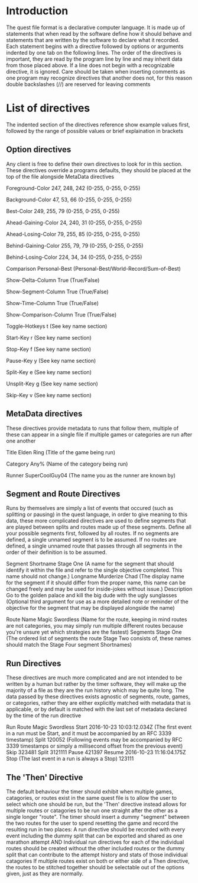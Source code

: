 Introduction
============
The quest file format is a declarative computer language. It is made up
of statements that when read by the software define how it should behave and
statements that are written by the software to declare what it recorded.
Each statement begins with a directive followed by options or arguments indented
by one tab on the following lines.
The order of the directives is important, they are read by the program
line by line and may inherit data from those placed above.
If a line does not begin with a recognizable directive, it is ignored.
Care should be taken when inserting comments as one program may recognize
directives that another does not, for this reason double backslashes (//) are
reserved for leaving comments

List of directives
==================
The indented section of the directives reference show example values first,
followed by the range of possible values or brief explaination in brackets

Option directives
-----------------
Any client is free to define their own directives to look for in this section.
These directives override a programs defaults, they should be placed at the
top of the file alongside MetaData directives

Foreground-Color
	247, 248, 242   (0-255, 0-255, 0-255)

Background-Color
	47, 53, 66      (0-255, 0-255, 0-255)

Best-Color
	249, 255, 79    (0-255, 0-255, 0-255)

Ahead-Gaining-Color
	24, 240, 31     (0-255, 0-255, 0-255)

Ahead-Losing-Color
	79, 255, 85     (0-255, 0-255, 0-255)

Behind-Gaining-Color
	255, 79, 79     (0-255, 0-255, 0-255)

Behind-Losing-Color
	224, 34, 34     (0-255, 0-255, 0-255)

Comparison
	Personal-Best   (Personal-Best/World-Record/Sum-of-Best)

Show-Delta-Column
	True            (True/False)

Show-Segment-Column
	True            (True/False)

Show-Time-Column
	True            (True/False)

Show-Comparison-Column
	True            (True/False)

Toggle-Hotkeys
	t               (See key name section)

Start-Key
	r               (See key name section)

Stop-Key
	f               (See key name section)

Pause-Key
	y               (See key name section)

Split-Key
	e               (See key name section)

Unsplit-Key
	g               (See key name section)

Skip-Key
	v               (See key name section)

MetaData directives
---------------
These directives provide metadata to runs that follow them,
multiple of these can appear in a single file if multiple
games or categories are run after one another

Title
	Elden Ring      (Title of the game being run)

Category
	Any%            (Name of the category being run)

Runner
	SuperCoolGuy04  (The name you as the runner are known by)

Segment and Route Directives
----------------------------
Runs by themselves are simply a list of events that occured
(such as splitting or pausing) in the quest language, in order to give meaning
to this data, these more complicated directives are used to define segments
that are played between splits and routes made up of these segments.
Define all your possible segments first, followed by all routes.
If no segments are defined, a single unnamed segment is to be assumed.
If no routes are defined, a single unnamed route that passes through all
segments in the order of their definition is to be assumed.

Segment
	Shortname
		Stage One       (A name for the segment that should identify it
	                 	 within the file and refer to the single 
				 objective completed.
				 This name should not change.)
	Longname
		Murderize Chad  (The display name for the segment if it should
	                 	 differ from the proper name, this name can be
				 changed freely and may be used for
				 inside-jokes without issue.)
	Description
		Go to the golden palace and kill
		the big dude with the ugly sunglasses
		                (Optional third argument for use as a more
				 detailed note or reminder of the objective
				 for the segment that may be displayed
				 alongside the name)
	
Route
	Name
		Magic Swordless (Name for the route, keeping in mind routes
		                 are not categories, you may simply run
				 multiple different routes because you're unsure
				 yet which strategies are the fastest)
	Segments
		Stage One       (The ordered list of segments the route
		Stage Two        consists of, these names should match the
		Stage Four       segment Shortnames)

Run Directives
--------------
These directives are much more complicated and are not intended to be written
by a human but rather by the timer software, they will make up the majority
of a file as they are the run history which may be quite long.
The data passed by these directives exists agnostic of segments, route, games,
or categories, rather they are either explicitly matched with metadata that is
applicable, or by default is matched with the last set of metadata declared by
the time of the run directive

Run
	Route
		Magic Swordless
	Start
		2016-10-23 10:03:12.034Z
		                (The first event in a run must be Start, and it
				 must be accompanied by an RFC 3339 timestamp)
	Split
		120052          (Following events may be accompanied by
		                 RFC 3339 timestamps or simply a millisecond
				 offset from the previous event)
	Skip
		323481
	Split
		3121111
	Pause
		421397
	Resume
		2016-10-23 11:16:04.175Z
	Stop                   (The last event in a run is always a Stop)
		123111

The 'Then' Directive
------------------
The default behaviour the timer should exhibit when multiple games, catagories,
or routes exist in the same quest file is to allow the user to select
which one should be run, but the 'Then' directive instead allows for multiple
routes or catagories to be run one straight after the other as a single longer
"route". The timer should insert a dummy "segment" between the two routes for
the user to spend resetting the game and record the resulting run in two places:
A run directive should be recorded with every event including the dummy split
that can be exported and shared as one marathon attempt
AND
Individual run directives for each of the individual routes should be created
without the other included routes or the dummy split that can contribute to the
attempt history and stats of those individual catagories
If multiple routes exist on both or either side of a Then directive, the routes
to be stitched together should be selectable out of the options given, just as
they are normally.

